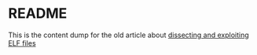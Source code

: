 # README

This is the content dump for the old article about [dissecting and exploiting ELF files](https://0x00sec.org/t/dissecting-and-exploiting-elf-files/)
